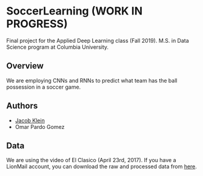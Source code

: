 # SoccerLearning (WORK IN PROGRESS)

Final project for the Applied Deep Learning class (Fall 2019). M.S. in Data Science program at Columbia University.

## Overview
We are employing CNNs and RNNs to predict what team has the ball possession in a soccer game.

## Authors

* [Jacob Klein](https://github.com/JacobK-)
* Omar Pardo Gomez

## Data
We are using the video of El Clasico (April 23rd, 2017). If you have a LionMail account, you can download the raw and processed data from [here](https://drive.google.com/open?id=11e9KkUalYyNBgKDM4cCTQOSaB1jtQRbe).
